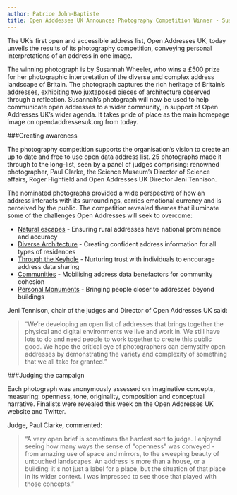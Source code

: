```yaml
---
author: Patrice John-Baptiste
title: Open Adddesses UK Announces Photography Competition Winner - Susannah Wheeler
---
```


The UK’s first open and accessible address list, Open Addresses UK, today unveils the results of its photography competition, conveying personal interpretations of an address in one image.

The winning photograph is by Susannah Wheeler, who wins a £500 prize for her photographic interpretation of the diverse and complex address landscape of Britain. The photograph captures the rich heritage of Britain’s addresses, exhibiting two juxtaposed pieces of architecture observed through a reflection. Susannah’s photograph will now be used to help communicate open addresses to a wider community, in support of Open Addresses UK’s wider agenda. It takes pride of place as the main homepage image on opendaddressesuk.org from today.

###Creating awareness

The photography competition supports the organisation’s vision to create an up to date and free to use open data address list. 25 photographs made it through to the long-list, seen by a panel of judges comprising: renowned photographer, Paul Clarke, the Science Museum’s Director of Science affairs, Roger Highfield and Open Addresses UK Director Jeni Tennison.

The nominated photographs provided a wide perspective of how an address interacts with its surroundings, carries emotional currency and is perceived by the public. The competition revealed themes that illuminate some of the challenges Open Addresses will seek to overcome:

* [Natural escapes](https://alpha.openaddressesuk.org/blog/2015/03/03/natural-escapes) - Ensuring rural addresses have national prominence and accuracy
* [Diverse Architecture](https://alpha.openaddressesuk.org/blog/2015/03/03/diverse-architecture) - Creating confident address information for all types of residences
* [Through the Keyhole](https://alpha.openaddressesuk.org/blog/2015/03/04/through-the-keyhole) - Nurturing trust with individuals to encourage address data sharing
* [Communities](https://alpha.openaddressesuk.org/blog/2015/03/05/communities-shortlist) - Mobilising address data benefactors for community cohesion
* [Personal Monuments](https://alpha.openaddressesuk.org/blog/2015/03/05/personal-monuments) - Bringing people closer to addresses beyond buildings

Jeni Tennison, chair of the judges and Director of Open Addresses UK said:

> “We’re developing an open list of addresses that brings together the physical and digital environments we live and work in. We still have lots to do and need people to work together to create this public good.  We hope the critical eye of photographers can demystify open addresses by demonstrating the variety and complexity of something that we all take for granted.”

###Judging the campaign

Each photograph was anonymously assessed on imaginative concepts, measuring: openness, tone, originality, composition and conceptual narrative. Finalists were revealed this week on the Open Addresses UK website and Twitter.

Judge, Paul Clarke, commented:

> “A very open brief is sometimes the hardest sort to judge. I enjoyed seeing how many ways the sense of "openness" was conveyed - from amazing use of space and mirrors, to the sweeping beauty of untouched landscapes. An address is more than a house, or a building: it's not just a label for a place, but the situation of that place in its wider context. I was impressed to see those that played with those concepts.”
